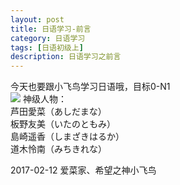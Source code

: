 ```yaml
---
layout: post
title: 日语学习-前言
category: 日语学习
tags: [日语初级上]
description: 日语学习之前言
---
```


今天也要跟小飞鸟学习日语哦，目标0-N1  
![](https://ooo.0o0.ooo/2017/06/16/5943788892aca.jpg)
神级人物：  
芦田愛菜（あしだまな）  
板野友美（いたのともみ）  
島崎遥香（しまざきはるか）  
道木怜南（みちきれな）  

2017-02-12
爱菜家、希望之神小飞鸟

